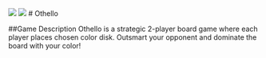 <img src="https://i.imgur.com/Q1DoyU6.png">
<img src="https://i.imgur.com/Fasn9RJ.png">
# Othello

##Game Description
Othello is a strategic 2-player board game where each player places chosen color disk.
Outsmart your opponent and dominate the board with your color!


